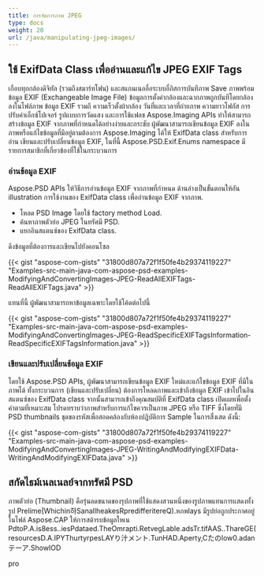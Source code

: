 ```yaml
---
title: การจัดการภาพ JPEG
type: docs
weight: 20
url: /java/manipulating-jpeg-images/
---
```


## **ใช้ ExifData Class เพื่ออ่านและแก้ไข JPEG EXIF Tags**


เกือบทุกกล้องดิจิทัล (รวมถึงสมาร์ทโฟน) และสแกนเนออื่อระบบอื่ภิสการบันทึภาพ Save ภาพพร้อมข้อมูล EXIF (Exchangeable Image File) ข้อมูลการตั้งค่ากล้องและฉากภาพถูกบันทึโดยกล้องลงในไฟล์ภาพ ข้อมูล EXIF รวมถึ ความเร็วตั้งผ้ากล้อง วันที่และเวลาที่ถ่ายภาพ ความยาวโฟกัส การปรับค่าเอ็กซ์โปเจอร์ รูปแบบการวัดแสง และการใช้แฟลช Aspose.Imaging APIs ทำให้สามารถสร้างข้อมูล EXIF จากภาพที่กำหนดได้อย่างง่ายและกระชับ ผู้พัฒนาสามารถเขียนข้อมูล EXIF ลงในภาพหรือแก้ไขข้อมูลที่มีอยู่ตามต้องการ Aspose.Imaging ได้ให้ ExifData class สำหรับการอ่าน เขียนและปรับเปลี่ยนข้อมูล EXIF, ในที่นี้ Aspose.PSD.Exif.Enums namespace มีรายการสมาชิกที่เกี่ยวข้องที่ใช้ในกระบวนการ
### **อ่านข้อมูล EXIF**
Aspose.PSD APIs ให้วิธีการอ่านข้อมูล EXIF จากภาพที่กำหนด ด้านล่างเป็นขั้นตอนให้อัน illustration การใช้งานของ ExifData class เพื่ออ่านข้อมูล EXIF จากภาพ.

- โหลด PSD Image โดยใช้ factory method Load.
- ค้นหาภาพตัวย่อ JPEG ในทรัศมี PSD.
- แยกอินสแตนซ์ของ ExifData class.

ดึงข้อมูลที่ต้องการและเขียนไปยังคอนโซล

{{< gist "aspose-com-gists" "31800d807a72f1f50fe4b29374119227" "Examples-src-main-java-com-aspose-psd-examples-ModifyingAndConvertingImages-JPEG-ReadAllEXIFTags-ReadAllEXIFTags.java" >}}



แทนที่นี้ ผู้พัฒนาสามารถหาข้อมูลเฉพาะโดยใช้โค้ดต่อไปนี้


{{< gist "aspose-com-gists" "31800d807a72f1f50fe4b29374119227" "Examples-src-main-java-com-aspose-psd-examples-ModifyingAndConvertingImages-JPEG-ReadSpecificEXIFTagsInformation-ReadSpecificEXIFTagsInformation.java" >}}
### **เขียนและปรับเปลี่ยนข้อมูล EXIF**
โดยใช้ Aspose.PSD APIs, ผู้พัฒนาสามารถเขียนข้อมูล EXIF ใหม่และแก้ไขข้อมูล EXIF ที่มีในภาพได้ ทั้งกระบวนการ (เขียนและปรับเปลี่ยน) ต้องการโหลดภาพและเข้าถึงข้อมูล EXIF เข้าไปในอินสแตนซ์ของ ExifData class จากนั้นสามารถเข้าถึงคุณสมบัติที่ ExifData class เปิดเผยเพื่อตั้งค่าตามที่เหมาะสม โปรดทราบว่าภาพสำหรับการแก้ไขควรเป็นภาพ JPEG หรือ TIFF ซึ่งโดยทั่มี PSD thumbnails ชุดของรหัสเพื่อสอดคล้องกับห้องปฎิบัติการ Sample ในการสื่งเสด ดังนี้:



{{< gist "aspose-com-gists" "31800d807a72f1f50fe4b29374119227" "Examples-src-main-java-com-aspose-psd-examples-ModifyingAndConvertingImages-JPEG-WritingAndModifyingEXIFData-WritingAndModifyingEXIFData.java" >}}
## **สกัดไธม์เนลเนลย์จากทรัศมี PSD**
ภาพตัวย่อ (Thumbnail) คือรุ่นลดขนาดของรุปภาพที่ใช้แสดงสวนหนึ่งของรูปภาพแทนการแสดงทั้งรูป Prelime(้Whichin하SanallheakesRpredifferitereQ).หภพlays มีรูปย่อถูกประกาศอยู่ในไฟล์  Aspose.CAP ให้การสด้ารบข้อมูลใหเน
PdtoP.A.is8ess..iesPdataed.TheOmrapti.RetvegLable.adsTr.tifAAS..ThareGE(resourcesD.A.IPYThurtyrpesLAYり汁メント.TunHAD.Aperty,Cたのlow0.adanテーア.ShowIOD



pro

